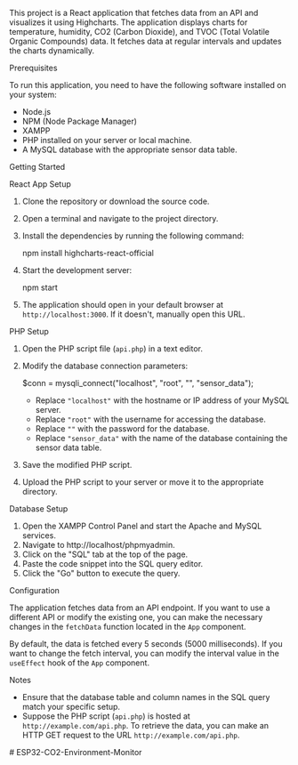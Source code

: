 This project is a React application that fetches data from an API and visualizes it using Highcharts. The application displays charts for temperature, humidity, CO2 (Carbon Dioxide), and TVOC (Total Volatile Organic Compounds) data. It fetches data at regular intervals and updates the charts dynamically.

Prerequisites

To run this application, you need to have the following software installed on your system:

- Node.js
- NPM (Node Package Manager)
- XAMPP
- PHP installed on your server or local machine.
- A MySQL database with the appropriate sensor data table.

Getting Started

React App Setup

1. Clone the repository or download the source code.
2. Open a terminal and navigate to the project directory.
3. Install the dependencies by running the following command:

   npm install highcharts-react-official

4. Start the development server:

   npm start

5. The application should open in your default browser at `http://localhost:3000`. If it doesn't, manually open this URL.


PHP Setup

1. Open the PHP script file (`api.php`) in a text editor.

2. Modify the database connection parameters:

   $conn = mysqli_connect("localhost", "root", "", "sensor_data");

   - Replace `"localhost"` with the hostname or IP address of your MySQL server.
   - Replace `"root"` with the username for accessing the database.
   - Replace `""` with the password for the database.
   - Replace `"sensor_data"` with the name of the database containing the sensor data table.

3. Save the modified PHP script.

4. Upload the PHP script to your server or move it to the appropriate directory.


Database Setup

1. Open the XAMPP Control Panel and start the Apache and MySQL services.
2. Navigate to http://localhost/phpmyadmin.
3. Click on the "SQL" tab at the top of the page.
4. Paste the code snippet into the SQL query editor.
5. Click the "Go" button to execute the query.


Configuration

The application fetches data from an API endpoint. If you want to use a different API or modify the existing one, you can make the necessary changes in the `fetchData` function located in the `App` component.

By default, the data is fetched every 5 seconds (5000 milliseconds). If you want to change the fetch interval, you can modify the interval value in the `useEffect` hook of the `App` component.


Notes

- Ensure that the database table and column names in the SQL query match your specific setup.
- Suppose the PHP script (`api.php`) is hosted at `http://example.com/api.php`. To retrieve the data, you can make an HTTP GET request to the URL `http://example.com/api.php`.



#   E S P 3 2 - C O 2 - E n v i r o n m e n t - M o n i t o r  
 
